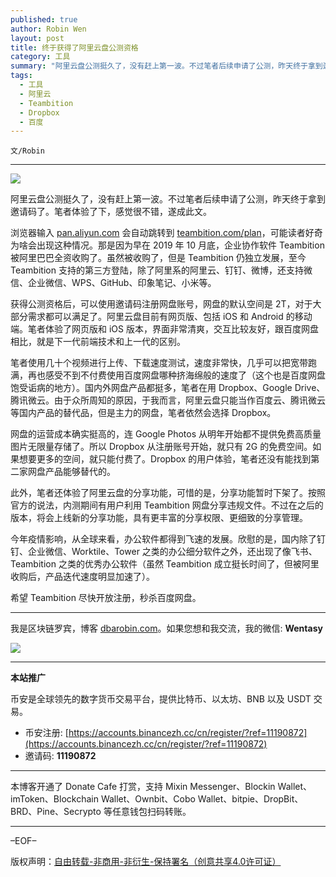 ```yaml
---
published: true
author: Robin Wen
layout: post
title: 终于获得了阿里云盘公测资格
category: 工具
summary: "阿里云盘公测挺久了，没有赶上第一波。不过笔者后续申请了公测，昨天终于拿到邀请码了。笔者体验了下，感觉很不错，遂成此文。今年疫情影响，从全球来看，办公软件都得到飞速的发展。欣慰的是，国内除了钉钉、企业微信、Worktile、Tower 之类的办公细分软件之外，还出现了像飞书、Teambition 之类的优秀办公软件（虽然 Teambition 成立挺长时间了，但被阿里收购后，产品迭代速度明显加速了）。希望 Teambition 可以赶紧开放注册，秒杀百度网盘。"
tags:
  - 工具
  - 阿里云
  - Teambition
  - Dropbox
  - 百度
---
```


`文/Robin`

***

![](https://cdn.dbarobin.com/bf465rg.png)

阿里云盘公测挺久了，没有赶上第一波。不过笔者后续申请了公测，昨天终于拿到邀请码了。笔者体验了下，感觉很不错，遂成此文。

浏览器输入 [pan.aliyun.com](https://pan.aliyun.com) 会自动跳转到 [teambition.com/plan](https://teambition.com/plan)，可能读者好奇为啥会出现这种情况。那是因为早在 2019 年 10 月底，企业协作软件 Teambition 被阿里巴巴全资收购了。虽然被收购了，但是 Teambition 仍独立发展，至今 Teambition 支持的第三方登陆，除了阿里系的阿里云、钉钉、微博，还支持微信、企业微信、WPS、GitHub、印象笔记、小米等。

获得公测资格后，可以使用邀请码注册网盘账号，网盘的默认空间是 2T，对于大部分需求都可以满足了。阿里云盘目前有网页版、包括 iOS 和 Android 的移动端。笔者体验了网页版和 iOS 版本，界面非常清爽，交互比较友好，跟百度网盘相比，就是下一代前端技术和上一代的区别。

笔者使用几十个视频进行上传、下载速度测试，速度非常快，几乎可以把宽带跑满，再也感受不到不付费使用百度网盘哪种挤海绵般的速度了（这个也是百度网盘饱受诟病的地方）。国内外网盘产品都挺多，笔者在用 Dropbox、Google Drive、腾讯微云。由于众所周知的原因，于我而言，阿里云盘只能当作百度云、腾讯微云等国内产品的替代品，但是主力的网盘，笔者依然会选择 Dropbox。

网盘的运营成本确实挺高的，连 Google Photos 从明年开始都不提供免费高质量图片无限量存储了。所以 Dropbox 从注册账号开始，就只有 2G 的免费空间。如果想要更多的空间，就只能付费了。Dropbox 的用户体验，笔者还没有能找到第二家网盘产品能够替代的。

此外，笔者还体验了阿里云盘的分享功能，可惜的是，分享功能暂时下架了。按照官方的说法，内测期间有用户利用 Teambition 网盘分享违规文件。不过在之后的版本，将会上线新的分享功能，具有更丰富的分享权限、更细致的分享管理。

今年疫情影响，从全球来看，办公软件都得到飞速的发展。欣慰的是，国内除了钉钉、企业微信、Worktile、Tower 之类的办公细分软件之外，还出现了像飞书、Teambition 之类的优秀办公软件（虽然 Teambition 成立挺长时间了，但被阿里收购后，产品迭代速度明显加速了）。

希望 Teambition 尽快开放注册，秒杀百度网盘。

***

我是区块链罗宾，博客 [dbarobin.com](https://dbarobin.com/)。如果您想和我交流，我的微信: **Wentasy**

![](https://cdn.dbarobin.com/v4yywe2.png)

***

**本站推广**

币安是全球领先的数字货币交易平台，提供比特币、以太坊、BNB 以及 USDT 交易。

* 币安注册: [https://accounts.binancezh.cc/cn/register/?ref=11190872](https://accounts.binancezh.cc/cn/register/?ref=11190872)
* 邀请码: **11190872**

***

本博客开通了 Donate Cafe 打赏，支持 Mixin Messenger、Blockin Wallet、imToken、Blockchain Wallet、Ownbit、Cobo Wallet、bitpie、DropBit、BRD、Pine、Secrypto 等任意钱包扫码转账。

<center>
    <div class="--donate-button"
         data-button-id="f8b9df0d-af9a-460d-8258-d3f435445075"
    ></div>
</center>

***

–EOF–

版权声明：[自由转载-非商用-非衍生-保持署名（创意共享4.0许可证）](http://creativecommons.org/licenses/by-nc-nd/4.0/deed.zh)